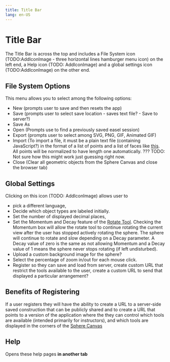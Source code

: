 ```yaml
---
title: Title Bar
lang: en-US
---
```


# Title Bar

The Title Bar is across the top and includes a File System icon (TODO:AddIconImage - three horizontal lines hamburger menu icon) on the left end, a Help icon (TODO: AddIconImage) and a global settings icon (TODO:AddIconImage) on the other end.

## File System Options

This menu allows you to select among the following options:

- New (prompts user to save and then resets the app)
- Save (prompts user to select save location - saves text file? - Save to server?)
- Save As
- Open (Prompts use to find a previously saved easel session)
- Export (prompts user to select among SVG, PNG, GIF, Animated GIF)
- Import (To import a file, it must be a plain text file (containing JavaScript?) in the format of a list of points and a list of faces like [this](./importFileExample). All points will be normalized to have length one automatically. ??? TODO: Not sure how this might work just guessing right now.
- Close (Clear all geometric objects from the Sphere Canvas and close the browser tab)

## Global Settings

Clicking on this icon (TODO: AddIconImage) allows user to

- pick a different language,
- Decide which object types are labeled initially.
- Set the number of displayed decimal places,
- Set the Momentum and Decay feature of the [Rotate Tool](/tools/display#rotateion). Checking the Momentum box will allow the rotate tool to continue rotating the current view after the user has stopped actively rotating the sphere. The sphere will continue to rotate and slow depending on a Decay parameter. A Decay value of zero is the same as not allowing Momentum and a Decay value of 1 means the sphere never stops rotating (if left undisturbed).
- Upload a custom background image for the sphere?
- Select the percentage of zoom in/out for each mouse click.
- Register so they can save and load from server, create custom URL that restrict the tools available to the user, create a custom URL to send that displayed a particular arrangement?

## Benefits of Registering

If a user registers they will have the ability to create a URL to a server-side saved construction that can be publicly shared and to create a URL that points to a version of the application where the they can control which tools are available (intended primarily for instructors), and which tools are displayed in the corners of the [Sphere Canvas](/userguide/spherecanvas#default-tools-in-the-corners)

## Help

Opens these help pages **in another tab**
